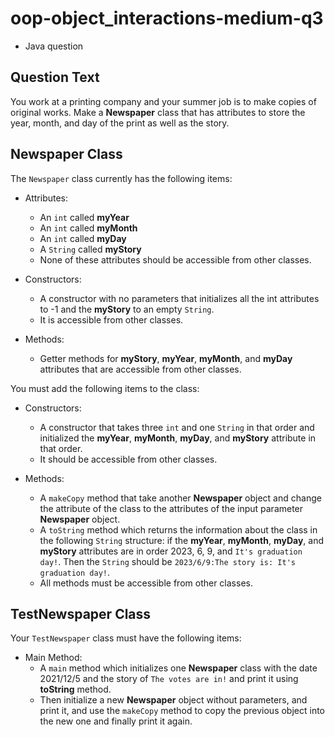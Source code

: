# oop-object_interactions-medium-q3

- Java question

## Question Text

You work at a printing company and your summer job is to make copies of original works. Make a **Newspaper** class that
has attributes to store the year, month, and day of the print as well as the story.

## Newspaper Class

The `Newspaper` class currently has the following items:

- Attributes:
    - An `int` called **myYear**
    - An `int` called **myMonth**
    - An `int` called **myDay**
    - A `String` called **myStory**
    - None of these attributes should be accessible from other classes.

- Constructors:
    - A constructor with no parameters that initializes all the int attributes to -1 and the **myStory** to an
      empty `String`.
    - It is accessible from other classes.

- Methods:
    - Getter methods for **myStory**, **myYear**, **myMonth**, and **myDay** attributes that are accessible from other
      classes.

You must add the following items to the class:

- Constructors:
    - A constructor that takes three `int` and one `String` in that order and initialized the **myYear**, **myMonth**,
      **myDay**, and **myStory** attribute in that order.
    - It should be accessible from other classes.

- Methods:
    - A `makeCopy` method that take another **Newspaper** object and change the attribute of the class to the attributes
      of the input parameter **Newspaper** object.
    - A `toString` method which returns the information about the class in the following `String` structure:
      if the **myYear**, **myMonth**, **myDay**, and **myStory** attributes are in order 2023, 6,
      9, and `It's graduation day!`. Then the `String` should be `2023/6/9:The story is: It's graduation day!`.
    - All methods must be accessible from other classes.

## TestNewspaper Class

Your `TestNewspaper` class must have the following items:

- Main Method:
    - A `main` method which initializes one **Newspaper** class with the date 2021/12/5 and the story of
      `The votes are in!` and print it using **toString** method.
    - Then initialize a new **Newspaper** object without parameters, and print it, and use the `makeCopy` method to copy the previous
      object into the new one and finally print it again.